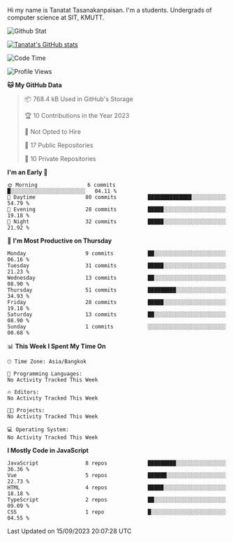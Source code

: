 Hi my name is Tanatat Tasanakanpaisan. I'm a students. Undergrads of computer science at SIT, KMUTT.

![Github Stat](https://github-profile-summary-cards.vercel.app/api/cards/profile-details?username=LilUzii-69&theme=dracula)

[![Tanatat's GitHub stats](https://github-readme-stats.vercel.app/api?username=LilUzii-69&show_icons=true&theme=radical)](https://github.com/anuraghazra/github-readme-stats)

<!--START_SECTION:waka-->
![Code Time](http://img.shields.io/badge/Code%20Time-43%20hrs%2052%20mins-blue)

![Profile Views](http://img.shields.io/badge/Profile%20Views-0-blue)

**🐱 My GitHub Data** 

> 📦 768.4 kB Used in GitHub's Storage 
 > 
> 🏆 10 Contributions in the Year 2023
 > 
> 🚫 Not Opted to Hire
 > 
> 📜 17 Public Repositories 
 > 
> 🔑 10 Private Repositories 
 > 
**I'm an Early 🐤** 

```text
🌞 Morning                6 commits           █░░░░░░░░░░░░░░░░░░░░░░░░   04.11 % 
🌆 Daytime                80 commits          ██████████████░░░░░░░░░░░   54.79 % 
🌃 Evening                28 commits          █████░░░░░░░░░░░░░░░░░░░░   19.18 % 
🌙 Night                  32 commits          █████░░░░░░░░░░░░░░░░░░░░   21.92 % 
```
📅 **I'm Most Productive on Thursday** 

```text
Monday                   9 commits           ██░░░░░░░░░░░░░░░░░░░░░░░   06.16 % 
Tuesday                  31 commits          █████░░░░░░░░░░░░░░░░░░░░   21.23 % 
Wednesday                13 commits          ██░░░░░░░░░░░░░░░░░░░░░░░   08.90 % 
Thursday                 51 commits          █████████░░░░░░░░░░░░░░░░   34.93 % 
Friday                   28 commits          █████░░░░░░░░░░░░░░░░░░░░   19.18 % 
Saturday                 13 commits          ██░░░░░░░░░░░░░░░░░░░░░░░   08.90 % 
Sunday                   1 commits           ░░░░░░░░░░░░░░░░░░░░░░░░░   00.68 % 
```


📊 **This Week I Spent My Time On** 

```text
🕑︎ Time Zone: Asia/Bangkok

💬 Programming Languages: 
No Activity Tracked This Week

🔥 Editors: 
No Activity Tracked This Week

🐱‍💻 Projects: 
No Activity Tracked This Week

💻 Operating System: 
No Activity Tracked This Week
```

**I Mostly Code in JavaScript** 

```text
JavaScript               8 repos             █████████░░░░░░░░░░░░░░░░   36.36 % 
Vue                      5 repos             ██████░░░░░░░░░░░░░░░░░░░   22.73 % 
HTML                     4 repos             █████░░░░░░░░░░░░░░░░░░░░   18.18 % 
TypeScript               2 repos             ██░░░░░░░░░░░░░░░░░░░░░░░   09.09 % 
CSS                      1 repo              █░░░░░░░░░░░░░░░░░░░░░░░░   04.55 % 
```




 Last Updated on 15/09/2023 20:07:28 UTC
<!--END_SECTION:waka-->